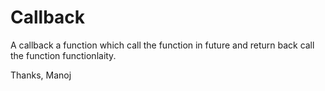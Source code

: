# Callback

A callback a function which call the function in future and return back call the function functionlaity.


Thanks, Manoj